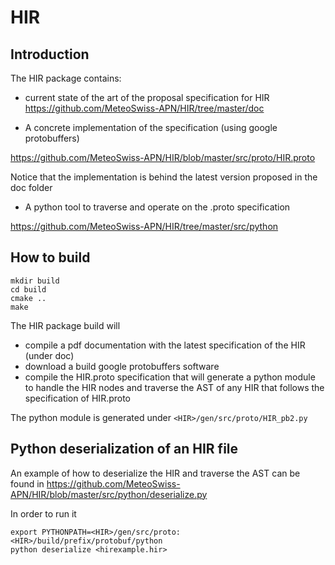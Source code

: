 # HIR

## Introduction

The HIR package contains:

* current state of the art of the proposal specification for HIR
https://github.com/MeteoSwiss-APN/HIR/tree/master/doc

* A concrete implementation of the specification (using google protobuffers)

https://github.com/MeteoSwiss-APN/HIR/blob/master/src/proto/HIR.proto

Notice that the implementation is behind the latest version proposed in the doc folder

* A python tool to traverse and operate on the .proto specification

https://github.com/MeteoSwiss-APN/HIR/tree/master/src/python


## How to build

```
mkdir build
cd build
cmake ..
make 
```

The HIR package build will 
* compile a pdf documentation with the latest specification of the HIR
(under doc)
* download a build google protobuffers software
* compile the HIR.proto specification
that will generate a python module to handle the HIR nodes and traverse the AST of any HIR that follows the specification of HIR.proto

The python module is generated under ``<HIR>/gen/src/proto/HIR_pb2.py``
  
## Python deserialization of an HIR file

An example of how to deserialize the HIR and traverse the AST can be found in
https://github.com/MeteoSwiss-APN/HIR/blob/master/src/python/deserialize.py

In order to run it

```
export PYTHONPATH=<HIR>/gen/src/proto:<HIR>/build/prefix/protobuf/python
python deserialize <hirexample.hir>
```


